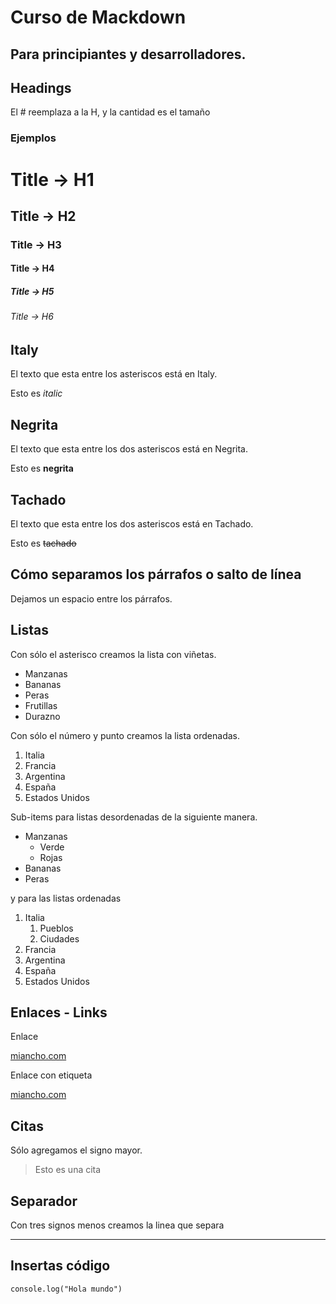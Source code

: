 # Curso de Mackdown

## Para principiantes y desarrolladores.

<!-- Headings-->

## Headings

El # reemplaza a la H, y la cantidad es el tamaño

### Ejemplos

# Title -> H1
## Title -> H2
### Title -> H3
#### Title -> H4
##### Title -> H5
###### Title -> H6


<!-- Font Italy -->
## Italy
El texto que esta entre los asteriscos está en Italy.

Esto es *italic*

<!-- Font Negrita -->
## Negrita
El texto que esta entre los dos asteriscos está en Negrita.

Esto es **negrita**

<!-- Font Tachado -->
## Tachado
El texto que esta entre los dos asteriscos está en Tachado.

Esto es ~~tachado~~

## Cómo separamos los párrafos o salto de línea

Dejamos un espacio entre los párrafos.

<!-- Listas -->
## Listas
Con sólo el asterisco creamos la lista con viñetas.

* Manzanas
* Bananas
* Peras
* Frutillas
* Durazno

Con sólo el número y punto creamos la lista ordenadas.

1. Italia
2. Francia
3. Argentina
4. España
5. Estados Unidos

Sub-items para listas desordenadas de la siguiente manera.

* Manzanas
  * Verde
  * Rojas
* Bananas
* Peras

y para las listas ordenadas

1. Italia
   1. Pueblos
   2. Ciudades
2. Francia
3. Argentina
4. España
5. Estados Unidos

## Enlaces - Links

Enlace

[miancho.com](https://miancho.com)

Enlace con etiqueta

[miancho.com](https://miancho.com "Prueba")

## Citas

Sólo agregamos el signo mayor.

> Esto es una cita

## Separador

Con tres signos menos creamos la linea que separa

---

## Insertas código

`console.log("Hola mundo")`
